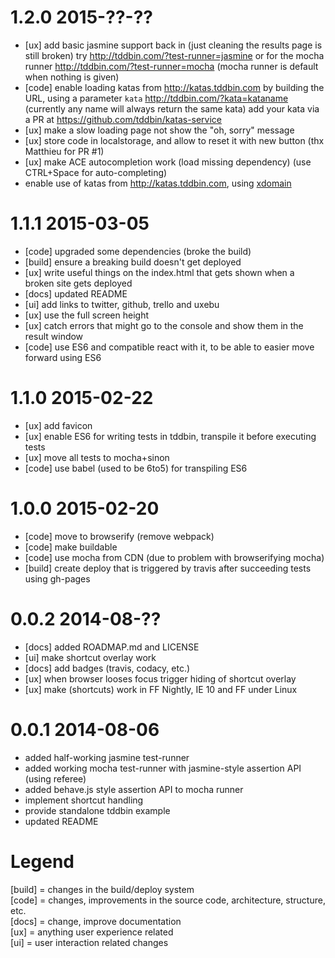 # 1.2.0  2015-??-??

- [ux] add basic jasmine support back in (just cleaning the results page is still broken)
  try http://tddbin.com/?test-runner=jasmine or for the mocha runner
  http://tddbin.com/?test-runner=mocha (mocha runner is default when nothing is given)
- [code] enable loading katas from http://katas.tddbin.com by building the URL, using a
  parameter `kata` http://tddbin.com/?kata=kataname (currently any name will always return the same kata)
  add your kata via a PR at https://github.com/tddbin/katas-service
- [ux] make a slow loading page not show the "oh, sorry" message  
- [ux] store code in localstorage, and allow to reset it with new button (thx Matthieu for PR #1)
- [ux] make ACE autocompletion work (load missing dependency) (use CTRL+Space for auto-completing)
- enable use of katas from http://katas.tddbin.com, using [xdomain]

# 1.1.1  2015-03-05

- [code] upgraded some dependencies (broke the build)
- [build] ensure a breaking build doesn't get deployed
- [ux] write useful things on the index.html that gets shown when a broken site gets deployed
- [docs] updated README
- [ui] add links to twitter, github, trello and uxebu
- [ux] use the full screen height
- [ux] catch errors that might go to the console and show them in the result window
- [code] use ES6 and compatible react with it, to be able to easier move forward using ES6

# 1.1.0  2015-02-22

- [ux] add favicon
- [ux] enable ES6 for writing tests in tddbin, transpile it before executing tests
- [ux] move all tests to mocha+sinon
- [code] use babel (used to be 6to5) for transpiling ES6

# 1.0.0  2015-02-20

- [code] move to browserify (remove webpack)
- [code] make buildable
- [code] use mocha from CDN (due to problem with browserifying mocha)
- [build] create deploy that is triggered by travis after succeeding tests using gh-pages

# 0.0.2  2014-08-??

- [docs] added ROADMAP.md and LICENSE
- [ui] make shortcut overlay work
- [docs] add badges (travis, codacy, etc.)
- [ux] when browser looses focus trigger hiding of shortcut overlay
- [ux] make (shortcuts) work in FF Nightly, IE 10 and FF under Linux

# 0.0.1  2014-08-06

- added half-working jasmine test-runner
- added working mocha test-runner with jasmine-style assertion API (using referee)
- added behave.js style assertion API to mocha runner
- implement shortcut handling
- provide standalone tddbin example
- updated README

# Legend

[build] = changes in the build/deploy system  
[code] = changes, improvements in the source code, architecture, structure, etc.    
[docs] = change, improve documentation   
[ux] = anything user experience related  
[ui] = user interaction related changes

[xdomain]: https://github.com/jpillora/xdomain
